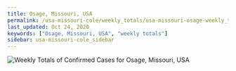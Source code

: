 ```yaml
---
title: Osage, Missouri, USA
permalink: /usa-missouri-cole/weekly_totals/usa-missouri-osage-weekly_totals.html
last_updated: Oct 24, 2020
keywords: ["Osage, Missouri, USA", "weekly totals"]
sidebar: usa-missouri-cole_sidebar
---
```


![Weekly Totals of Confirmed Cases for Osage, Missouri, USA](/covid_tracker/images/graphs/usa-missouri-osage-weekly_totals_graph.png)
